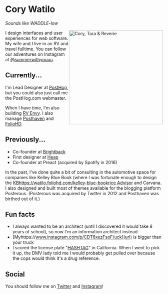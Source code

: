 # Cory Watilo
_Sounds like WADDLE-low_

<img src="https://user-images.githubusercontent.com/154479/147385734-18fa43b4-0534-4922-b1bc-b3f43e184db4.jpg" alt="Cory, Tara & Reverie" style="float: right; width: 300px;" />

I design interfaces and user experiences for web software. My wife and I live in an RV and travel fulltime. You can follow our adventures on Instagram at [@summerwithyouuu](https://www.instagram.com/summerwithyouuu/).

## Currently...

I'm Lead Designer at [PostHog](https://posthog.com "Link: https://posthog.com"), but you could also just call me the PostHog.com webmaster.

When I have time, I'm also building [RV Envy](https://rvenvy.co). I also manage [Posthaven](https://posthaven.com) and [FolioHD](https://foliohd.com).

## Previously...

- Co-founder at [Brightback](https://brightback.com "Link: https://brightback.com")
- First designer at [Heap](https://heap.io)
- Co-founder at Preact (acquired by Spotify in 2016)

In the past, I've done quite a bit of consulting in the automotive space for companies like Kelley Blue Book (where I was fortunate enough to design the [KBhttps://watilo.foliohd.com/kelley-blue-bookrice Advisor](url) and Carvana. I also designed and built most of themes available for the blogging platform Posterous. (Posterous was acquired by Twitter in 2012 and Posthaven was birthed out of it.)

## Fun facts

- I always wanted to be an architect (until I discovered it would take 8 years of school), so now I'm an information architect instead
- [Myhttps://www.instagram.com/p/CDT6xezFsoF/uck](url) is bigger than your truck
- I scored the license plate "[HASHTAG](https://www.instagram.com/p/5oGdUpk4fK/)" in California. When I went to pick it up, the DMV lady told me I would probably get pulled over because the cops would think it's a drug reference.

## Social

You should follow me on [Twitter](https://twitter.com/watilo) and [Instagram](https://instagram.com/watilo)!
